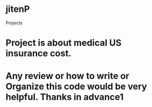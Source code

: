# jitenP
Projects
# Project is about medical US insurance cost.
# Any review or how to write or Organize this code would be very helpful. Thanks in advance1
